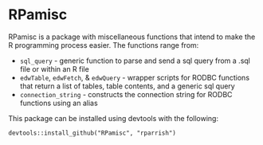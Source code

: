 RPamisc
=======

RPamisc is a package with miscellaneous functions that intend to make the R programming process easier. The functions range from:  


 - `sql_query` - generic function to parse and send a sql query from a .sql file or within an R file 
 - `edwTable`, `edwFetch`, & `edwQuery` - wrapper scripts for RODBC functions that return a list of tables, table contents, and a generic sql query
 - `connection_string` - constructs the connection string for RODBC functions using an alias


This package can be installed using devtools with the following:

    devtools::install_github("RPamisc", "rparrish")
 
